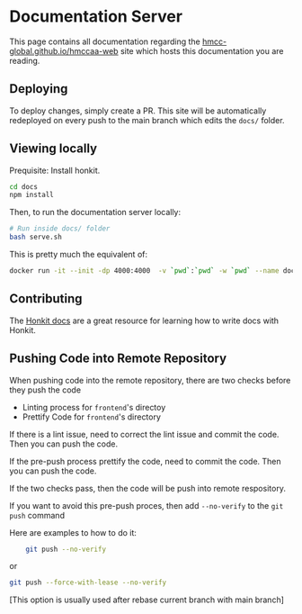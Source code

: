 # Documentation Server

This page contains all documentation regarding the [hmcc-global.github.io/hmccaa-web](https://hmcc-global.github.io/hmccaa-web/) site which hosts this documentation you are reading.

## Deploying

To deploy changes, simply create a PR. This site will be automatically redeployed on every push to the main branch which edits the `docs/` folder.

## Viewing locally

Prequisite: Install honkit.

```sh
cd docs
npm install
```

Then, to run the documentation server locally:

```sh
# Run inside docs/ folder
bash serve.sh
```

This is pretty much the equivalent of:

```sh
docker run -it --init -dp 4000:4000  -v `pwd`:`pwd` -w `pwd` --name docs --rm $(docker build -t docs -q .) honkit serve
```

## Contributing

The [Honkit docs](https://honkit.netlify.app/) are a great resource for learning how to write docs with Honkit.

## Pushing Code into Remote Repository

When pushing code into the remote repository, there are two checks before they push the code
- Linting process for ```frontend```'s directoy
- Prettify Code for ```frontend```'s directory

If there is a lint issue, need to correct the lint issue and commit the code. Then you can push the code.

If the pre-push process prettify the code, need to commit the code. Then you can push the code.

If the two checks pass, then the code will be push into remote respository. 

If you want to avoid this pre-push proces, then add ```--no-verify``` to the ```git push``` command

Here are examples to how to do it:
```sh
    git push --no-verify
```

or 

```sh
git push --force-with-lease --no-verify
```
[This option is usually used after rebase current branch with main branch]